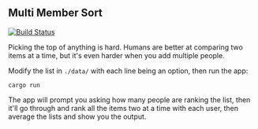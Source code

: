 ## Multi Member Sort

[![Build Status](https://travis-ci.org/tinytacoteam/multi-member-sort.svg?branch=master)](https://travis-ci.org/tinytacoteam/multi-member-sort)

Picking the top of anything is hard. Humans are better at comparing two items at
a time, but it's even harder when you add multiple people.

Modify the list in `./data/` with each line being an option, then run the app:

~~~
cargo run
~~~

The app will prompt you asking how many people are ranking the list, then it'll
go through and rank all the items two at a time with each user, then average the
lists and show you the output.
